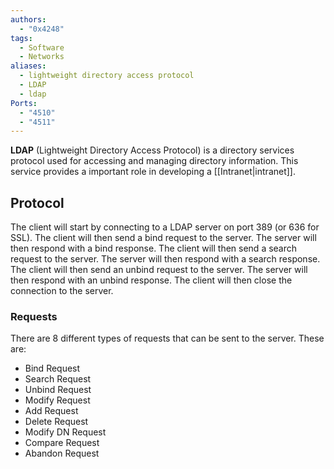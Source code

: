 ```yaml
---
authors:
  - "0x4248"
tags:
  - Software
  - Networks
aliases:
  - lightweight directory access protocol
  - LDAP
  - ldap
Ports:
  - "4510"
  - "4511"
---
```

**LDAP** (Lightweight Directory Access Protocol) is a directory services protocol used for accessing and managing directory information. This service provides a important role in developing a [[Intranet|intranet]].

## Protocol
The client will start by connecting to a LDAP server on port 389 (or 636 for SSL). The client will then send a bind request to the server. The server will then respond with a bind response. The client will then send a search request to the server. The server will then respond with a search response. The client will then send an unbind request to the server. The server will then respond with an unbind response. The client will then close the connection to the server.


### Requests
There are 8 different types of requests that can be sent to the server. These are:

- Bind Request
- Search Request
- Unbind Request
- Modify Request
- Add Request
- Delete Request
- Modify DN Request
- Compare Request
- Abandon Request